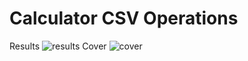 # Calculator CSV Operations
Results
![results](https://user-images.githubusercontent.com/44517936/145149106-dfa1f7ee-5cbc-4032-814f-fb23b05c8fde.PNG)
Cover
![cover](https://user-images.githubusercontent.com/44517936/145149118-99b82300-9da3-48dd-b781-9ea686a66aca.PNG)





